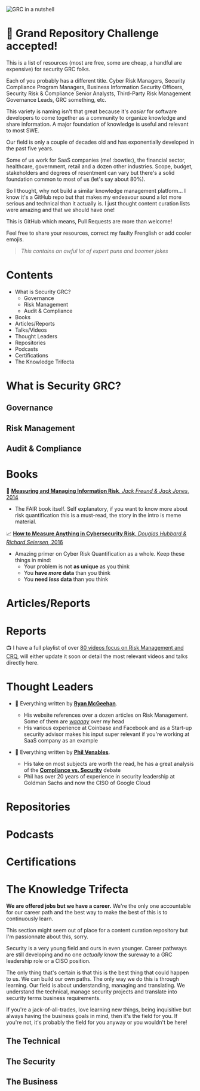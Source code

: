![GRC in a nutshell](https://www.softexpert.com/wp-content/uploads/2016/09/xframework-grc-2.png.pagespeed.ic.7RthXjt7xe.png)

# :tada: Grand Repository Challenge accepted!

This is a list of resources (most are free, some are cheap, a handful are expensive) for security GRC folks.

Each of you probably has a different title. Cyber Risk Managers, Security Compliance Program Managers, Business Information Security Officers, Security Risk & Compliance Senior Analysts, Third-Party Risk Management Governance Leads, GRC something, etc.

This variety is naming isn't that great because it's *easier* for software developers to come together as a community to organize knowledge and share information. A major foundation of knowledge is useful and relevant to most SWE.

Our field is only a couple of decades old and has exponentially developed in the past five years.

Some of us work for SaaS companies (me! :bowtie:), the financial sector, healthcare, government, retail and a dozen other industries. Scope, budget, stakeholders and degrees of resentment can vary but there's a solid foundation common to most of us (let's say about 80%).

So I thought, why not build a similar knowledge management platform... I know it's a GitHub repo but that makes my endeavour sound a lot more serious and technical than it actually is. I just thought content curation lists were amazing and that we should have one!

This is GitHub which means, Pull Requests are more than welcome! 

Feel free to share your resources, correct my faulty Frenglish or add cooler emojis.

> *This contains an awful lot of expert puns and boomer jokes* 

# Contents

* What is Security GRC?
  * Governance
  * Risk Management
  * Audit & Compliance
* Books
* Articles/Reports
* Talks/Videos
* Thought Leaders
* Repositories
* Podcasts
* Certifications
* The Knowledge Trifecta

# What is Security GRC?

## Governance

## Risk Management

## Audit & Compliance

# Books

:train: [**Measuring and Managing Information Risk**, *Jack Freund & Jack Jones*, 2014](https://learning.oreilly.com/library/view/measuring-and-managing/9780124202313/)
* The FAIR book itself. Self explanatory, if you want to know more about risk quantification this is a must-read, the story in the intro is meme material.

:chart_with_upwards_trend: [**How to Measure Anything in Cybersecurity Risk**, *Douglas Hubbard & Richard Seiersen*, 2016](https://learning.oreilly.com/library/view/how-to-measure/9781119085294/)
* Amazing primer on Cyber Risk Quantification as a whole. Keep these things in mind:
  * Your problem is not **as unique** as you think
  * You **have *more* data** than you think
  * You **need *less* data** than you think

# Articles/Reports

# Reports

:tv: I have a full playlist of over [80 videos focus on Risk Management and CRQ,](https://www.youtube.com/playlist?list=PLj4UOrWWdhG-Lqk9DOvShUdbwRZcGWhRH) will either update it soon or detail the most relevant videos and talks directly here.

# Thought Leaders

* :dvd: Everything written by [**Ryan McGeehan**](https://scrty.io/).
  * His website references over a dozen articles on Risk Management. Some of them are [*waaaay*](https://magoo.medium.com/hypothesis-risk-and-science-439fc8b05ffb) over my head
  * His various experience at Coinbase and Facebook and as a Start-up security advisor makes his input super relevant if you're working at SaaS company as an example

* :bank: Everything written by [**Phil Venables**](https://www.philvenables.com/home).
  * His take on most subjects are worth the read, he has a great analysis of the [**Compliance vs. Security**](https://www.philvenables.com/post/compliance-vs-security) debate
  * Phil has over 20 years of experience in security leadership at Goldman Sachs and now the CISO of Google Cloud


# Repositories

# Podcasts

# Certifications

# The Knowledge Trifecta

**We are offered jobs but we have a career.** We're the only one accountable for our career path and the best way to make the best of this is to continuously learn.

This section might seem out of place for a content curation repository but I'm passionnate about this, sorry.

Security is a very young field and ours in even younger. Career pathways are still developing and no one *actually* know the sureway to a GRC leadership role or a CISO position.

The only thing that's certain is that this is the best thing that could happen to us. We can build our own paths. The only way we do this is through learning. Our field is about understanding, managing and translating. We understand the technical, manage security projects and translate into security terms business requirements.

If you're a jack-of-all-trades, love learning new things, being inquisitive but always having the business goals in mind, then it's the field for you. If you're not, it's probably the field for you anyway or you wouldn't be here!

## The Technical

## The Security

## The Business